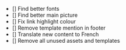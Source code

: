 - [] Find better fonts
- [] Find better main picture
- [] Fix link highlight colour
- [] Remove template mention in footer
- [] Translate new content to French
- [] Remove all unused assets and templates
